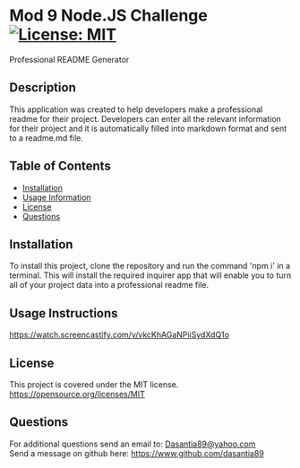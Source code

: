 # Mod 9 Node.JS Challenge   [![License: MIT](https://img.shields.io/badge/License-MIT-yellow.svg)](https://opensource.org/licenses/MIT)
Professional README Generator
## Description
 This application  was created to help developers make a professional readme for their project. Developers can enter all the relevant information  for their project and it is automatically filled into markdown format and sent to a readme.md file.

  ## Table of Contents<br>
  - [Installation](#installation)
- [Usage Information](#usage-information)
- [License](#license)
- [Questions](#questions)
## Installation
To install this project, clone the repository and run the command 'npm i' in a terminal. This will install the required inquirer app that will enable you to turn all of your project data into a professional readme file.
## Usage Instructions
https://watch.screencastify.com/v/vkcKhAGaNPiiSydXdQ1o
## License 
This project is covered under the MIT license.   https://opensource.org/licenses/MIT

  ## Questions
  
  For additional questions send an email to: Dasantia89@yahoo.com <br>
  Send a message on github here: https://www.github.com/dasantia89
    

